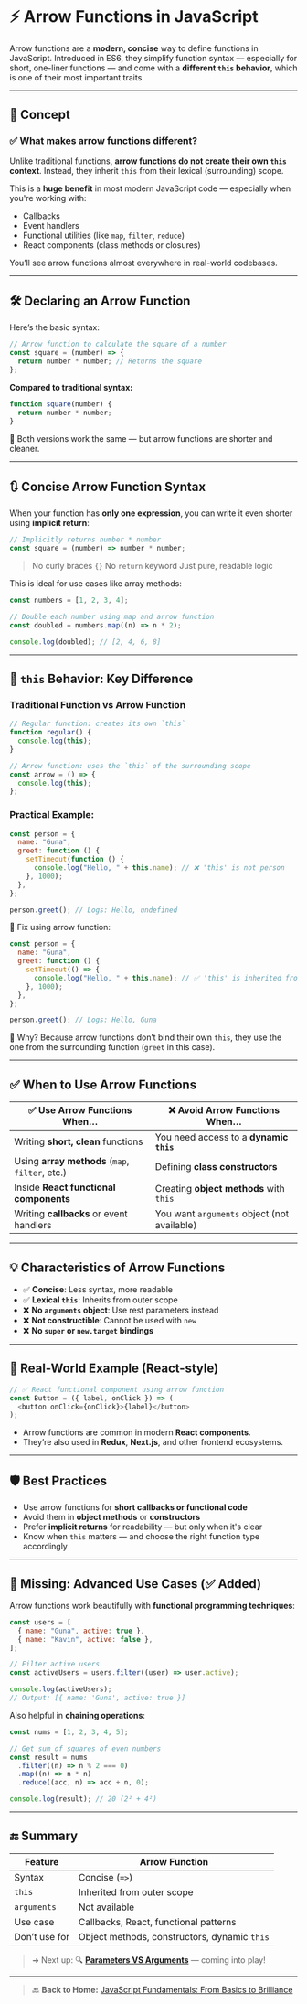 # ⚡ Arrow Functions in JavaScript

Arrow functions are a **modern, concise** way to define functions in JavaScript. Introduced in ES6, they simplify function syntax — especially for short, one-liner functions — and come with a **different `this` behavior**, which is one of their most important traits.

---

## 🧠 Concept

### ✅ What makes arrow functions different?

Unlike traditional functions, **arrow functions do not create their own `this` context**. Instead, they inherit `this` from their lexical (surrounding) scope.

This is a **huge benefit** in most modern JavaScript code — especially when you're working with:

- Callbacks
- Event handlers
- Functional utilities (like `map`, `filter`, `reduce`)
- React components (class methods or closures)

You’ll see arrow functions almost everywhere in real-world codebases.

---

## 🛠️ Declaring an Arrow Function

Here’s the basic syntax:

```js
// Arrow function to calculate the square of a number
const square = (number) => {
  return number * number; // Returns the square
};
```

**Compared to traditional syntax:**

```js
function square(number) {
  return number * number;
}
```

📌 Both versions work the same — but arrow functions are shorter and cleaner.

---

## 🔃 Concise Arrow Function Syntax

When your function has **only one expression**, you can write it even shorter using **implicit return**:

```js
// Implicitly returns number * number
const square = (number) => number * number;
```

> No curly braces `{}`
> No `return` keyword
> Just pure, readable logic

This is ideal for use cases like array methods:

```js
const numbers = [1, 2, 3, 4];

// Double each number using map and arrow function
const doubled = numbers.map((n) => n * 2);

console.log(doubled); // [2, 4, 6, 8]
```

---

## 🧬 `this` Behavior: Key Difference

### Traditional Function vs Arrow Function

```js
// Regular function: creates its own `this`
function regular() {
  console.log(this);
}

// Arrow function: uses the `this` of the surrounding scope
const arrow = () => {
  console.log(this);
};
```

### Practical Example:

```js
const person = {
  name: "Guna",
  greet: function () {
    setTimeout(function () {
      console.log("Hello, " + this.name); // ❌ 'this' is not person
    }, 1000);
  },
};

person.greet(); // Logs: Hello, undefined
```

🔁 Fix using arrow function:

```js
const person = {
  name: "Guna",
  greet: function () {
    setTimeout(() => {
      console.log("Hello, " + this.name); // ✅ 'this' is inherited from greet()
    }, 1000);
  },
};

person.greet(); // Logs: Hello, Guna
```

🧠 Why? Because arrow functions don’t bind their own `this`, they use the one from the surrounding function (`greet` in this case).

---

## ✅ When to Use Arrow Functions

| ✅ Use Arrow Functions When…                    | ❌ Avoid Arrow Functions When…              |
| ----------------------------------------------- | ------------------------------------------- |
| Writing **short, clean** functions              | You need access to a **dynamic `this`**     |
| Using **array methods** (`map`, `filter`, etc.) | Defining **class constructors**             |
| Inside **React functional components**          | Creating **object methods** with `this`     |
| Writing **callbacks** or event handlers         | You want `arguments` object (not available) |

---

## 💡 Characteristics of Arrow Functions

- ✅ **Concise**: Less syntax, more readable
- ✅ **Lexical `this`**: Inherits from outer scope
- ❌ **No `arguments` object**: Use rest parameters instead
- ❌ **Not constructible**: Cannot be used with `new`
- ❌ **No `super` or `new.target` bindings**

---

## 🧪 Real-World Example (React-style)

```js
// ✅ React functional component using arrow function
const Button = ({ label, onClick }) => (
  <button onClick={onClick}>{label}</button>
);
```

- Arrow functions are common in modern **React components**.
- They’re also used in **Redux**, **Next.js**, and other frontend ecosystems.

---

## 🛡️ Best Practices

- Use arrow functions for **short callbacks or functional code**
- Avoid them in **object methods** or **constructors**
- Prefer **implicit returns** for readability — but only when it's clear
- Know when `this` matters — and choose the right function type accordingly

---

## 🧩 Missing: Advanced Use Cases (✅ Added)

Arrow functions work beautifully with **functional programming techniques**:

```js
const users = [
  { name: "Guna", active: true },
  { name: "Kavin", active: false },
];

// Filter active users
const activeUsers = users.filter((user) => user.active);

console.log(activeUsers);
// Output: [{ name: 'Guna', active: true }]
```

Also helpful in **chaining operations**:

```js
const nums = [1, 2, 3, 4, 5];

// Get sum of squares of even numbers
const result = nums
  .filter((n) => n % 2 === 0)
  .map((n) => n * n)
  .reduce((acc, n) => acc + n, 0);

console.log(result); // 20 (2² + 4²)
```

---

## 🔚 Summary

| Feature       | Arrow Function                               |
| ------------- | -------------------------------------------- |
| Syntax        | Concise (`=>`)                               |
| `this`        | Inherited from outer scope                   |
| `arguments`   | Not available                                |
| Use case      | Callbacks, React, functional patterns        |
| Don’t use for | Object methods, constructors, dynamic `this` |

> ➜ Next up: 🔍 [**Parameters VS Arguments**](./05-parameters-vs-arguments.md) — coming into play!

---

> 🔙 **Back to Home:** [JavaScript Fundamentals: From Basics to Brilliance](../index.md)

